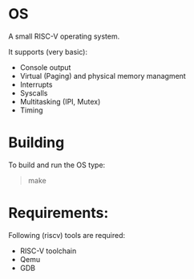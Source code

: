 # OS

A small RISC-V operating system.

It supports (very basic):
+ Console output
+ Virtual (Paging) and physical memory managment
+ Interrupts
+ Syscalls
+ Multitasking (IPI, Mutex)
+ Timing

# Building

To build and run the OS type:
> make

# Requirements:

Following (riscv) tools are required:
- RISC-V toolchain
- Qemu
- GDB
